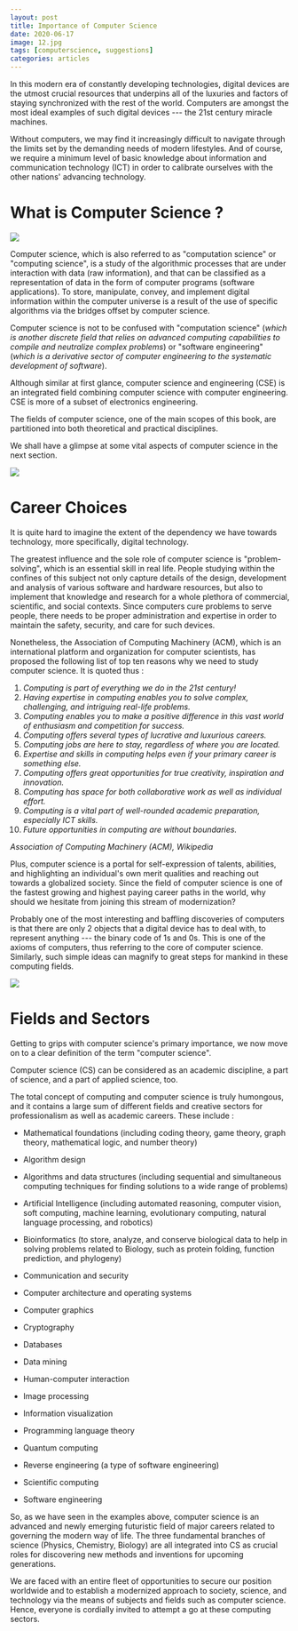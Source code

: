 ```yaml
---
layout: post
title: Importance of Computer Science
date: 2020-06-17
image: 12.jpg
tags: [computerscience, suggestions]
categories: articles
---
```

In this modern era of constantly developing technologies, digital devices are the utmost crucial resources that underpins all of the luxuries and factors of staying synchronized with the rest of the world. Computers are amongst the most ideal examples of such digital devices --- the 21st century miracle machines.

Without computers, we may find it increasingly difficult to navigate through the limits set by the demanding needs of modern lifestyles. And of course, we require a minimum level of basic knowledge about information and communication technology (ICT) in order to calibrate ourselves with the other nations' advancing technology.

What is Computer Science ?
==========================

![](https://miro.medium.com/max/875/1*M8_a-WDEeR90OFd7E0nnxg.png)

Computer science, which is also referred to as "computation science" or "computing science", is a study of the algorithmic processes that are under interaction with data (raw information), and that can be classified as a representation of data in the form of computer programs (software applications). To store, manipulate, convey, and implement digital information within the computer universe is a result of the use of specific algorithms via the bridges offset by computer science.

Computer science is not to be confused with "computation science" (*which is another discrete field that relies on advanced computing capabilities to compile and neutralize complex problems*) or "software engineering" (*which is a derivative sector of computer engineering to the systematic development of software*).

Although similar at first glance, computer science and engineering (CSE) is an integrated field combining computer science with computer engineering. CSE is more of a subset of electronics engineering.

The fields of computer science, one of the main scopes of this book, are partitioned into both theoretical and practical disciplines.

We shall have a glimpse at some vital aspects of computer science in the next section.


![](https://miro.medium.com/max/875/0*1f3argGOj26nB5yy)

Career Choices
==============

It is quite hard to imagine the extent of the dependency we have towards technology, more specifically, digital technology.

The greatest influence and the sole role of computer science is "problem-solving", which is an essential skill in real life. People studying within the confines of this subject not only capture details of the design, development and analysis of various software and hardware resources, but also to implement that knowledge and research for a whole plethora of commercial, scientific, and social contexts. Since computers cure problems to serve people, there needs to be proper administration and expertise in order to maintain the safety, security, and care for such devices.

Nonetheless, the Association of Computing Machinery (ACM), which is an international platform and organization for computer scientists, has proposed the following list of top ten reasons why we need to study computer science. It is quoted thus :

1.  *Computing is part of everything we do in the 21st century!*
2.  *Having expertise in computing enables you to solve complex, challenging, and intriguing real-life problems.*
3.  *Computing enables you to make a positive difference in this vast world of enthusiasm and competition for success.*
4.  *Computing offers several types of lucrative and luxurious careers.*
5.  *Computing jobs are here to stay, regardless of where you are located.*
6.  *Expertise and skills in computing helps even if your primary career is something else.*
7.  *Computing offers great opportunities for true creativity, inspiration and innovation.*
8.  *Computing has space for both collaborative work as well as individual effort.*
9.  *Computing is a vital part of well-rounded academic preparation, especially ICT skills.*
10. *Future opportunities in computing are without boundaries.*

*Association of Computing Machinery (ACM), Wikipedia*

Plus, computer science is a portal for self-expression of talents, abilities, and highlighting an individual's own merit qualities and reaching out towards a globalized society. Since the field of computer science is one of the fastest growing and highest paying career paths in the world, why should we hesitate from joining this stream of modernization?

Probably one of the most interesting and baffling discoveries of computers is that there are only 2 objects that a digital device has to deal with, to represent anything --- the binary code of 1s and 0s. This is one of the axioms of computers, thus referring to the core of computer science. Similarly, such simple ideas can magnify to great steps for mankind in these computing fields.

![](https://miro.medium.com/max/875/0*QJ1f_hZE0T-Gfbe3)

Fields and Sectors
==================

Getting to grips with computer science's primary importance, we now move on to a clear definition of the term "computer science".

Computer science (CS) can be considered as an academic discipline, a part of science, and a part of applied science, too.

The total concept of computing and computer science is truly humongous, and it contains a large sum of different fields and creative sectors for professionalism as well as academic careers. These include :

- Mathematical foundations (including coding theory, game theory, graph theory, mathematical logic, and number theory)

- Algorithm design

- Algorithms and data structures (including sequential and simultaneous computing techniques for finding solutions to a wide range of problems)

- Artificial Intelligence (including automated reasoning, computer vision, soft computing, machine learning, evolutionary computing, natural language processing, and robotics)

- Bioinformatics (to store, analyze, and conserve biological data to help in solving problems related to Biology, such as protein folding, function prediction, and phylogeny)

- Communication and security

- Computer architecture and operating systems

- Computer graphics

- Cryptography

- Databases

- Data mining

- Human-computer interaction

- Image processing

- Information visualization

- Programming language theory

- Quantum computing

- Reverse engineering (a type of software engineering)

- Scientific computing

- Software engineering

So, as we have seen in the examples above, computer science is an advanced and newly emerging futuristic field of major careers related to governing the modern way of life. The three fundamental branches of science (Physics, Chemistry, Biology) are all integrated into CS as crucial roles for discovering new methods and inventions for upcoming generations.

We are faced with an entire fleet of opportunities to secure our position worldwide and to establish a modernized approach to society, science, and technology via the means of subjects and fields such as computer science. Hence, everyone is cordially invited to attempt a go at these computing sectors.

